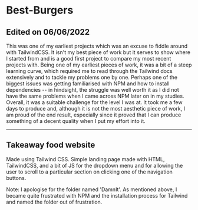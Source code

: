 # Best-Burgers

## Edited on 06/06/2022

This was one of my earliest projects which was an excuse to fiddle around with TailwindCSS. It isn't my best piece of work but it serves to show where I started from and is a good first project to compare my most recent projects with. Being one of my earliest pieces of work, it was a bit of a steep learning curve, which required me to read through the Tailwind docs extensively and to tackle my problems one by one. Perhaps one of the biggest issues was getting familiarised with NPM and how to install dependencies -- in hindsight, the struggle was well worth it as I did not have the same problems when I came across NPM later on in my studies. Overall, it was a suitable challenge for the level I was at. It took me a few days to produce and, although it is not the most aesthetic piece of work, I am proud of the end result, especially since it proved that I can produce something of a decent quality when I put my effort into it. 

---
## Takeaway food website

Made using Tailwind CSS. Simple landing page made with HTML, TailwindCSS, and a bit of JS for the dropdown menu and for allowing the user to scroll to a particular section on clicking one of the navigation buttons.

Note: I apologise for the folder named 'DamnIt'. As mentioned above, I became quite frustrated with NPM and the installation process for Tailwind and named the folder out of frustration.

